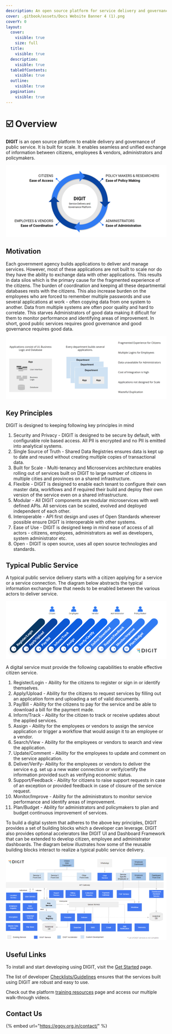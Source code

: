 ```yaml
---
description: An open source platform for service delivery and governance
cover: .gitbook/assets/Docs Website Banner 4 (1).png
coverY: 0
layout:
  cover:
    visible: true
    size: full
  title:
    visible: true
  description:
    visible: true
  tableOfContents:
    visible: true
  outline:
    visible: true
  pagination:
    visible: true
---
```


# ☑️ Overview

**DIGIT** is an open source platform to enable delivery and governance of public service. It is built for scale. It enables seamless and unified exchange of information between citizens, employees & vendors, administrators and policymakers.

<div align="left">

<img src=".gitbook/assets/image (253).png" alt="">

</div>

## Motivation

Each government agency builds applications to deliver and manage services. However, most of these applications are not built to scale nor do they have the ability to exchange data with other applications. This results in data silos which is the primary cause for the fragmented experience of the citizens. The burden of coordination and keeping all these departmental databases rests with the citizens. This also increase burden on the employees who are forced to remember multiple passwords and use several applications at work - often copying data from one system to another. Data from multiple systems are often poor quality and hard to correlate. This starves Administrators of good data making it dificult for them to  monitor performance and identifying areas of improvement. In short, good public services requires good governance and good governance requires good data.&#x20;

<div align="left">

<img src=".gitbook/assets/image (192).png" alt="Traditional application oriented approach leads to siloes, wasteful duplication, non-scalable and difficult to integrate">

</div>

## Key Principles

DIGIT is designed to keeping following key principles in mind

1. Security and Privacy - DIGIT is designed to be secure by default, with configurable role based access. All PII is encrypted and no PII is emitted into analytical systems.&#x20;
2. Single Source of Truth - Shared Data Registries ensures data is kept up to date and reused without creating multiple copies of transactional data.
3. Built for Scale - Multi-tenancy and Microservices architecture enables rolling out of services built on DIGIT to large number of citizens in multiple cities and provinces on a shared infrastructure.&#x20;
4. Flexible - DIGIT is designed to enable each tenant to configure their own master data, workflows and if required their build and deploy their own version of the service even on a shared infrastructure.&#x20;
5. &#x20;Modular - All DIGIT components are modular microservices with well defined APIs. All services can be scaled, evolved and deployed independent of each other.&#x20;
6. Interoperable - API first design and uses of Open Standards wherever possible ensure DIGIT is interoperable with other systems.&#x20;
7. Ease of Use - DIGIT is designed keep in mind ease of access of all actors - citizens, employees, administrators as well as developers, system administrator etc.
8. Open - DIGIT is open source, uses all open source technologies and standards.

## Typical Public Service

A typical public service delivery starts with a citizen applying for a service or a service connection. The diagram below abstracts the typical information exchange flow that needs to be enabled between the various actors to deliver service.

![](<.gitbook/assets/image (159).png>)

A digital service must provide the following capabilities to enable effective citizen service.&#x20;

1. Register/Login - Ability for the citizens to register or sign in or identify themselves.
2. Apply/Upload - Ability for the citizens to request services by filling out an application form and uploading a set of valid documents.
3. Pay/Bill - Ability for the citizens to pay for the service and be able to download a bill for the payment made.
4. Inform/Track - Ability for the citizen to track or receive updates about the applied services.
5. Assign - Ability for the employees or vendors to assign the service application or trigger a workflow that would assign it to an employee or a vendor.
6. Search/View - Ability for the employees or vendors to search and view the application.
7. Update/Comment - Ability for the employees to update and comment on the service application.&#x20;
8. Deliver/Verify- Ability for the employees or vendors to deliver the service e.g. set up a new water connection or verify/certify the information provided such as verifying economic status.
9. Support/Feedback - Ability for citizens to raise support requests in case of an exception or provided feedback in case of closure of the service request.
10. Monitor/Improve - Ability for the administrators to monitor service performance and identify areas of improvement.
11. Plan/Budget - Ability for administrators and policymakers to plan and budget continuous improvement of services.&#x20;

To build a digital system that adheres to the above key principles, DIGIT provides a set of  building blocks which a developer can leverage. DIGIT also provides optional accelerators like DIGIT UI and Dashboard Framework that can be extended to develop citizen, employee and administrator dashboards. The diagram below illustrates how some of the reusable building blocks interact to realize a typical public service delivery.&#x20;



![DIGIT Services](<.gitbook/assets/image (270).png>)

## Useful Links

To install and start developing using DIGIT, visit the [Get Started](platform/get-started/) page.

The list of developer [Checklists/Guidelines](platform/overview/checklists/) ensures that the services built using DIGIT are robust and easy to use.&#x20;

Check out the platform [training resources](platform/get-started/training-and-certification/training-resources.md) page and access our multiple walk-through videos.

## Contact Us

{% embed url="https://egov.org.in/contact/" %}

